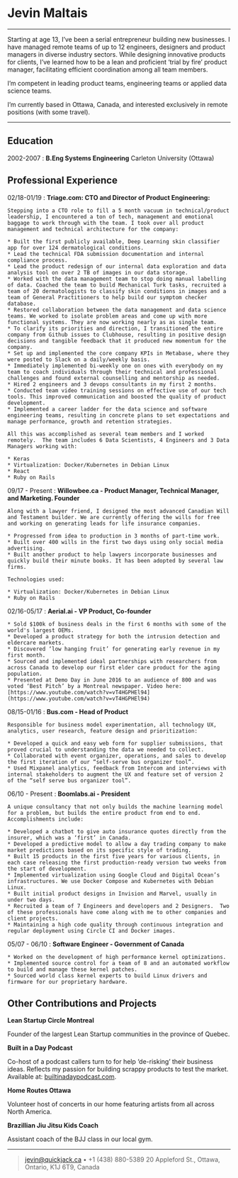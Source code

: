 Jevin Maltais
============

----

Starting at age 13, I’ve been a serial entrepreneur building new businesses. I have managed remote teams of up to 12 engineers, designers and product managers in diverse industry sectors. While designing innovative products for clients, I’ve learned how to be a lean and proficient ‘trial by fire’ product manager, facilitating efficient coordination among all team members.

I’m competent in leading product teams, engineering teams or applied data science teams.

I’m currently based in Ottawa, Canada, and interested exclusively in remote positions (with some travel).

----

Education
---------

2002-2007
:   **B.Eng Systems Engineering**
    Carleton University (Ottawa)

Professional Experience
----------

02/18-01/19
:   **Triage.com: CTO and Director of Product Engineering:**

    Stepping into a CTO role to fill a 5 month vacuum in technical/product leadership, I encountered a ton of tech, management and emotional baggage to work through with the team. I took over all product management and technical architecture for the company:

    * Built the first publicly available, Deep Learning skin classifier app for over 124 dermatological conditions.
    * Lead the technical FDA submission documentation and internal compliance process.
    * Lead the product redesign of our internal data exploration and data analysis tool on over 2 TB of images in our data storage.
    * Worked with the data management team to stop doing manual labelling of data. Coached the team to build Mechanical Turk tasks, recruited a team of 20 dermatologists to classify skin conditions in images and a team of General Practitioners to help build our symptom checker database.
    * Restored collaboration between the data management and data science teams. We worked to isolate problem areas and come up with more functional systems. They are now working nearly as as single team.
    * To clarify its priorities and direction, I transitioned the entire company from Github issues to Clubhouse, resulting in positive design decisions and tangible feedback that it produced new momentum for the company.
    * Set up and implemented the core company KPIs in Metabase, where they were posted to Slack on a daily/weekly basis.
    * Immediately implemented bi-weekly one on ones with everybody on my team to coach individuals through their technical and professional challenges and found external counselling and mentorship as needed.
    * Hired 2 engineers and 3 devops consultants in my first 2 months.
    * Conducted team video training sessions on effective use of our tech tools. This improved communication and boosted the quality of product development.
    * Implemented a career ladder for the data science and software engineering teams, resulting in concrete plans to set expectations and manage performance, growth and retention strategies.

    All this was accomplished as several team members and I worked remotely.  The team includes 6 Data Scientists, 4 Engineers and 3 Data Managers working with:

    * Keras
    * Virtualization: Docker/Kubernetes in Debian Linux
    * React
    * Ruby on Rails

09/17 - Present
:   **Willowbee.ca - Product Manager, Technical Manager, and Marketing.  Founder**

    Along with a lawyer friend, I designed the most advanced Canadian Will and Testament builder. We are currently offering the wills for free and working on generating leads for life insurance companies.

    * Progressed from idea to production in 3 months of part-time work.
    * Built over 400 wills in the first two days using only social media advertising.
    * Built another product to help lawyers incorporate businesses and quickly build their minute books. It has been adopted by several law firms.
    
    Technologies used:

    * Virtualization: Docker/Kubernetes in Debian Linux
    * Ruby on Rails


02/16-05/17
:   **Aerial.ai - VP Product, Co-founder**

    * Sold $100k of business deals in the first 6 months with some of the world's largest OEMs.
    * Developed a product strategy for both the intrusion detection and eldercare markets.
    * Discovered ‘low hanging fruit’ for generating early revenue in my first month.
    * Sourced and implemented ideal partnerships with researchers from across Canada to develop our first elder care product for the aging population.
    * Presented at Demo Day in June 2016 to an audience of 800 and was voted ‘Best Pitch’ by a Montreal newspaper. Video here: [https://www.youtube.com/watch?v=vT4HGPHEl94](https://www.youtube.com/watch?v=vT4HGPHEl94)

08/15-01/16
:   **Bus.com - Head of Product**

    Responsible for business model experimentation, all technology UX, analytics, user research, feature design and prioritization:

    * Developed a quick and easy web form for supplier submissions, that proved crucial to understanding the data we needed to collect.
    * Collaborated with event organizer, operations, and sales to develop the first iteration of our “self-serve bus organizer tool”.
    * Used Mixpanel analytics, feedback from Intercom and interviews with internal stakeholders to augment the UX and feature set of version 2 of the “self serve bus organizer tool”.


06/10 - Present
:   **Boomlabs.ai - President**

    A unique consultancy that not only builds the machine learning model for a problem, but builds the entire product from end to end. Accomplishments include:

    * Developed a chatbot to give auto insurance quotes directly from the insurer, which was a ‘first’ in Canada.
    * Developed a predictive model to allow a day trading company to make market predictions based on its specific style of trading.
    * Built 15 products in the first five years for various clients, in each case releasing the first production-ready version two weeks from the start of development.
    * Implemented virtualization using Google Cloud and Digital Ocean’s infrastructures. We use Docker Compose and Kubernetes with Debian Linux.
    * Built initial product designs in Invision and Marvel, usually in under two days.
    * Recruited a team of 7 Engineers and developers and 2 Designers.  Two of these professionals have come along with me to other companies and client projects.
    * Maintaining a high code quality through continuous integration and regular deployment using Circle CI and Docker images.


05/07 - 06/10 
:     **Software Engineer - Government of Canada**

    * Worked on the development of high performance kernel optimizations.
    * Implemented source control for a team of 8 and an automated workflow to build and manage these kernel patches.
    * Sourced world class kernel experts to build Linux drivers and firmware for our proprietary hardware.


Other Contributions and Projects
----------------------------------------

**Lean Startup Circle Montreal**

Founder of the largest Lean Startup communities in the province of Quebec.

**Built in a Day Podcast**

Co-host of a podcast callers turn to for help ‘de-risking’ their business ideas. Reflects my passion for building scrappy products to test the market. Available at: [builtinadaypodcast.com](http://www.builtinadaypodcast.com).

**Home Routes Ottawa**

Volunteer host of concerts in our home featuring artists from all across North America.

**Brazillian Jiu Jitsu Kids Coach**

Assistant coach of the BJJ class in our local gym.

----

> <jevin@quickjack.ca> • +1 (438) 880-5389 
> 20 Appleford St., Ottawa, Ontario, K1J 6T9, Canada
